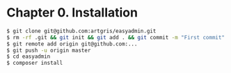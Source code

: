 Chapter 0. Installation
=======================

```bash
$ git clone git@github.com:artgris/easyadmin.git
$ rm -rf .git && git init && git add . && git commit -m "First commit"
$ git remote add origin git@github.com:...
$ git push -u origin master
$ cd easyadmin
$ composer install
```